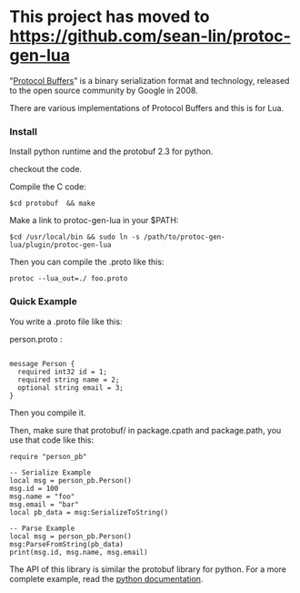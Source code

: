 # **This project has moved to https://github.com/sean-lin/protoc-gen-lua** #

"[Protocol Buffers](http://code.google.com/p/protobuf/)" is a binary serialization format and technology, released to the open source community by Google in 2008.

There are various implementations of Protocol Buffers and this is for Lua.
### Install ###
Install python runtime and the protobuf 2.3 for python.

checkout the code.

Compile the C code:
```
$cd protobuf  && make 
```

Make a link to protoc-gen-lua  in your $PATH:
```
$cd /usr/local/bin && sudo ln -s /path/to/protoc-gen-lua/plugin/protoc-gen-lua
```

Then you can compile the .proto like this:
```
protoc --lua_out=./ foo.proto 
```

### Quick Example ###
You write a .proto file like this:

person.proto :
```

message Person {
  required int32 id = 1;
  required string name = 2;
  optional string email = 3;
}

```

Then you compile it.

Then,  make sure that protobuf/ in package.cpath and package.path,  you use that code like this:
```
require "person_pb"

-- Serialize Example
local msg = person_pb.Person()
msg.id = 100
msg.name = "foo"
msg.email = "bar"
local pb_data = msg:SerializeToString()

-- Parse Example
local msg = person_pb.Person()
msg:ParseFromString(pb_data)
print(msg.id, msg.name, msg.email)

```

The API of this library is similar the protobuf library for python.
For a more complete example,  read the [python documentation](http://code.google.com/apis/protocolbuffers/docs/pythontutorial.html).